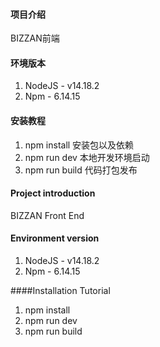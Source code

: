 #### 项目介绍
BIZZAN前端

#### 环境版本
1. NodeJS - v14.18.2
2. Npm - 6.14.15

#### 安装教程
1. npm install 安装包以及依赖
2. npm run dev 本地开发环境启动
3. npm run build 代码打包发布




#### Project introduction
BIZZAN Front End

#### Environment version
1. NodeJS - v14.18.2
2. Npm - 6.14.15

####Installation Tutorial
1. npm install
2. npm run dev
3. npm run build
